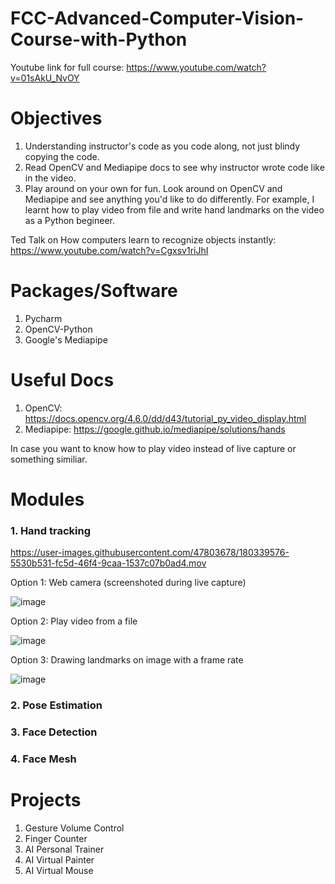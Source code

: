 # FCC-Advanced-Computer-Vision-Course-with-Python
Youtube link for full course: https://www.youtube.com/watch?v=01sAkU_NvOY

# Objectives
1. Understanding instructor's code as you code along, not just blindy copying the code.
2. Read OpenCV and Mediapipe docs to see why instructor wrote code like in the video.
3. Play around on your own for fun.  Look around on OpenCV and Mediapipe and see anything you'd like to do differently. For example, I learnt how to play video from file and write hand landmarks on the video as a Python begineer. 

Ted Talk on How computers learn to recognize objects instantly: https://www.youtube.com/watch?v=Cgxsv1riJhI

# Packages/Software
1. Pycharm
2. OpenCV-Python
3. Google's Mediapipe

# Useful Docs
1. OpenCV: https://docs.opencv.org/4.6.0/dd/d43/tutorial_py_video_display.html
2. Mediapipe: https://google.github.io/mediapipe/solutions/hands

In case you want to know how to play video instead of live capture or something similiar. 

# Modules
### 1. Hand tracking

https://user-images.githubusercontent.com/47803678/180339576-5530b531-fc5d-46f4-9caa-1537c07b0ad4.mov

Option 1: Web camera (screenshoted during live capture)

![image](https://user-images.githubusercontent.com/47803678/180485426-3708c527-d94c-46a2-8fdf-16b8407b032b.png)

Option 2: Play video from a file

![image](https://user-images.githubusercontent.com/47803678/180495280-c27e90ea-9cd5-4db7-a964-b997b9e05992.png)

Option 3: Drawing landmarks on image with a frame rate

![image](https://user-images.githubusercontent.com/47803678/180586442-caadda41-b286-4e41-9be9-c7057ea9dd90.png)




### 2. Pose Estimation
### 3. Face Detection
### 4. Face Mesh

# Projects
1. Gesture Volume Control
2. Finger Counter
3. AI Personal Trainer
4. AI Virtual Painter
5. AI Virtual Mouse

